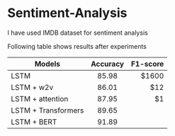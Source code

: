 # Sentiment-Analysis
I have used IMDB dataset for sentiment analysis


Following table shows results after experiments

| Models        |  Accuracy           | F1-score  |
| ------------- |:-------------:| -----:|
| LSTM          | 85.98         | $1600 |
| LSTM + w2v     | 86.01        |   $12 |
| LSTM + attention | 87.95    |    $1 |
| LSTM + Transformers|  89.65      ||
| LSTM + BERT |  91.89      ||
